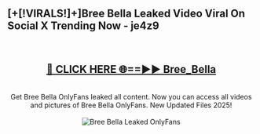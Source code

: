 <h2>[+[!VIRALS!]+]Bree Bella Leaked Video Viral On Social X Trending Now - je4z9</h2>
<br>
<div align="center">
<h2><a href="https://libra.edu.pl?Bree_Bella" rel="nofollow">🔴 CLICK HERE 🌐==►► Bree_Bella</a></h2>
<br>
Get Bree Bella OnlyFans leaked all content. Now you can access all videos and pictures of Bree Bella OnlyFans. New Updated Files 2025!
<br>
<br>
<a href="https://libra.edu.pl?Bree_Bella" rel="nofollow" data-target="animated-image.originalLink"><img src="https://i.ibb.co.com/WyWwxjT/player-gif2.gif" alt="Bree Bella Leaked OnlyFans" style="max-width: 100%; display: inline-block;" data-target="animated-image.originalImage"></a>
</div>
<br>